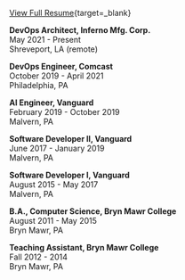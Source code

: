 ---
---
  
[View Full Resume](/img/Natan_Organick_01_2021.pdf){target=_blank}

**DevOps Architect, Inferno Mfg. Corp.**  
May 2021 - Present  
Shreveport, LA (remote)  

**DevOps Engineer, Comcast**  
October 2019 - April 2021  
Philadelphia, PA  

**AI Engineer, Vanguard**  
February 2019 - October 2019  
Malvern, PA  

**Software Developer II, Vanguard**  
June 2017 - January 2019  
Malvern, PA  

**Software Developer I, Vanguard**  
August 2015 - May 2017  
Malvern, PA  

**B.A., Computer Science, Bryn Mawr College**  
August 2011 - May 2015  
Bryn Mawr, PA  

**Teaching Assistant, Bryn Mawr College**  
Fall 2012 - 2014  
Bryn Mawr, PA  